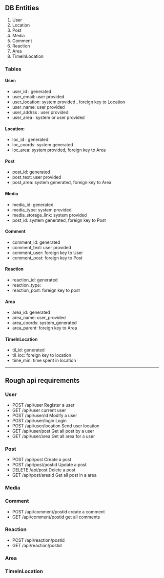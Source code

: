 ## DB Entities
1. User
2. Location
3. Post
4. Media
5. Comment
6. Reaction
7. Area
8. TimeInLocation

### Tables
#### User:
+ user_id : generated
+ user_email: user provided
+ user_location: system provided , foreign key to Location
+ user_name: user provided
+ user_addrss : user provided
+ user_area : system or user provided

#### Location:
+ loc_id : generated
+ loc_coords: system generated
+ loc_area: system provided, foreign key to Area

#### Post
+ post_id: generated
+ post_text: user provided
+ post_area: system generated, foreign key to Area

#### Media
+ media_id: generated
+ media_type: system provided
+ media_storage_link: system provided
+ post_id: system generated, foreign key to Post

#### Comment
+ comment_id: generated
+ comment_text: user provided
+ comment_user: foreign key to User
+ comment_post: foreign key to Post

#### Reaction
+ reaction_id: generated
+ reaction_type: 
+ reaction_post: foreign key to post

#### Area
+ area_id: generated
+ area_name: user_provided
+ area_coords: system_generated
+ area_parent: foreign key to Area

#### TimeInLocation
+ til_id: generated
+ til_loc: foreign key to location
+ time_min: time spent in location

***

## Rough api requirements

### User
+ POST /api/user Register a user
+ GET /api/user current user
+ POST /api/user/id Modify a user
+ POST /api/user/login Login
+ POST /api/user/location Send user location
+ GET /api/user/post Get all post by a user
+ GET /api/user/area Get all area for a user

### Post
+ POST /api/post Create a post
+ POST /api/post/postid Update a post
+ DELETE /api/post Delete a post
+ GET /api/post/areaid Get all post in a area

### Media


### Comment
+ POST /api/comment/postid create a comment
+ GET /api/comment/postid get all comments

### Reaction
+ POST /api/reaction/postid
+ GET /api/reaction/postid

### Area


### TimeInLocation
